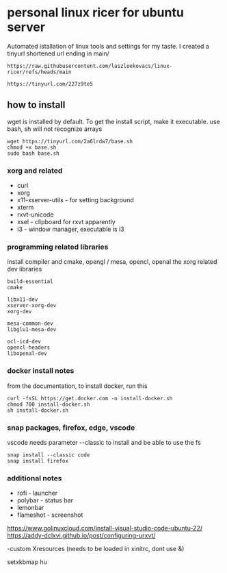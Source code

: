 # personal linux ricer for ubuntu server
Automated istallation of linux tools and settings for my taste.
I created a tinyurl shortened url ending in main/
```
https://raw.githubusercontent.com/laszloekovacs/linux-ricer/refs/heads/main

https://tinyurl.com/227z9te5
```

## how to install
wget is installed by default. To get the install script, make it executable. use bash, sh will not recognize arrays
```
wget https://tinyurl.com/2a6lrdw7/base.sh
chmod +x base.sh
sudo bash base.sh
```

### xorg and related
- curl
- xorg
- x11-xserver-utils - for setting background
- xterm
- rxvt-unicode
- xsel - clipboard for rxvt apparently
- i3 - window manager, executable is i3

### programming related libraries
install compiler and cmake, opengl / mesa, opencl, openal
the xorg related dev libraries

```
build-essential
cmake

libx11-dev
xserver-xorg-dev
xorg-dev

mesa-common-dev
libglu1-mesa-dev

ocl-icd-dev
opencl-headers
libopenal-dev
```

### docker install notes

from the documentation, to install docker, run this

```
curl -fsSL https://get.docker.com -o install-docker.sh
chmod 700 install-docker.sh
sh install-docker.sh
```

### snap packages, firefox, edge, vscode
vscode needs parameter --classic to install and be able to use the fs
```
snap install --classic code
snap install firefox
```

### additional notes

- rofi - launcher
- polybar - status bar
- lemonbar
- flameshot - screenshot


https://www.golinuxcloud.com/install-visual-studio-code-ubuntu-22/
https://addy-dclxvi.github.io/post/configuring-urxvt/


-custom Xresources (needs to be loaded in xinitrc, dont use &)

setxkbmap hu
